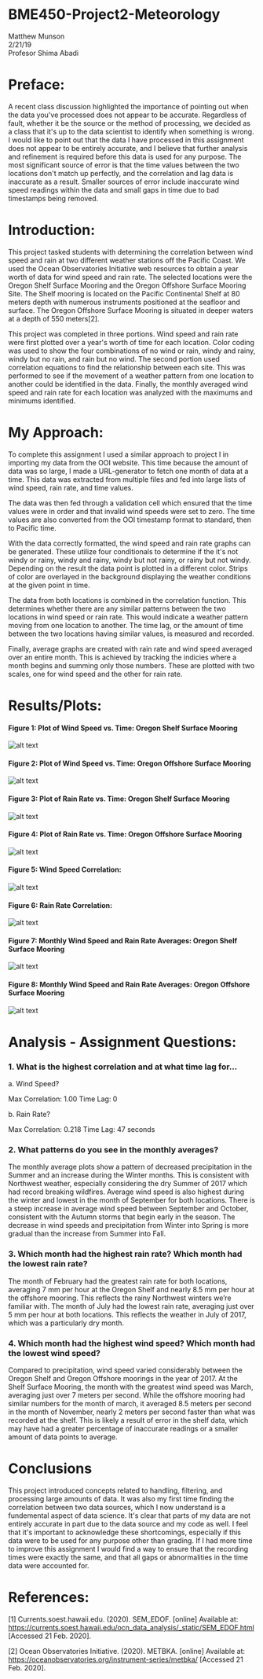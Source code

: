 # BME450-Project2-Meteorology
Matthew Munson   
2/21/19   
Profesor Shima Abadi   

# Preface:

A recent class discussion highlighted the importance of pointing out when the data you've processed does not appear to be accurate. Regardless of fault, whether it be the source or the method of processing, we decided as a class that it's up to the data scientist to identify when something is wrong. I would like to point out that the data I have processed in this assignment does not appear to be entirely accurate, and I believe that further analysis and refinement is required before this data is used for any purpose. The most significant source of error is that the time values between the two locations don't match up perfectly, and the correlation and lag data is inaccurate as a result. Smaller sources of error include inaccurate wind speed readings within the data and small gaps in time due to bad timestamps being removed.


# Introduction:

This project tasked students with determining the correlation between wind speed and rain at two different weather stations off the Pacific Coast. We used the Ocean Observatories Initiative web resources to obtain a year worth of data for wind speed and rain rate. The selected locations were the Oregon Shelf Surface Mooring and the Oregon Offshore Surface Mooring Site. The Shelf mooring is located on the Pacific Continental Shelf at 80 meters depth with numerous instruments positioned at the seafloor and surface. The Oregon Offshore Surface Mooring is situated in deeper waters at a depth of 550 meters[2].

This project was completed in three portions. Wind speed and rain rate were first plotted over a year's worth of time for each location. Color coding was used to show the four combinations of no wind or rain, windy and rainy, windy but no rain, and rain but no wind. The second portion used correlation equations to find the relationship between each site. This was performed to see if the movement of a weather pattern from one location to another could be identified in the data. Finally, the monthly averaged wind speed and rain rate for each location was analyzed with the maximums and minimums identified.

# My Approach:

To complete this assignment I used a similar approach to project I in importing my data from the OOI website. This time because the amount of data was so large, I made a URL-generator to fetch one month of data at a time. This data was extracted from multiple files and fed into large lists of wind speed, rain rate, and time values.

The data was then fed through a validation cell which ensured that the time values were in order and that invalid wind speeds were set to zero. The time values are also converted from the OOI timestamp format to standard, then to Pacific time. 

With the data correctly formatted, the wind speed and rain rate graphs can be generated. These utilize four conditionals to determine if the it's not windy or rainy, windy and rainy, windy but not rainy, or rainy but not windy. Depending on the result the data point is plotted in a different color. Strips of color are overlayed in the background displaying the weather conditions at the given point in time.

The data from both locations is combined in the correlation function. This determines whether there are any similar patterns between the two locations in wind speed or rain rate. This would indicate a weather pattern moving from one location to another. The time lag, or the amount of time between the two locations having similar values, is measured and recorded.

Finally, average graphs are created with rain rate and wind speed averaged over an entire month. This is achieved by tracking the indicies where a month begins and summing only those numbers. These are plotted with two scales, one for wind speed and the other for rain rate.

# Results/Plots:

#### Figure 1: Plot of Wind Speed vs. Time: Oregon Shelf Surface Mooring

![alt text](https://github.com/mmunson2/BME450-Project2-Meteorology/blob/master/Data/Shelf/2017ShelfWindSpeed.png "Shelf Wind Speed") 

#### Figure 2: Plot of Wind Speed vs. Time: Oregon Offshore Surface Mooring

![alt text](https://github.com/mmunson2/BME450-Project2-Meteorology/blob/master/Data/Offshore/2017OffshoreWind.png "Offshore Wind Speed")  


#### Figure 3: Plot of Rain Rate vs. Time: Oregon Shelf Surface Mooring

![alt text](https://github.com/mmunson2/BME450-Project2-Meteorology/blob/master/Data/Shelf/2017ShelfRain.png "Shelf Rain Rate")  

#### Figure 4: Plot of Rain Rate vs. Time: Oregon Offshore Surface Mooring

![alt text](https://github.com/mmunson2/BME450-Project2-Meteorology/blob/master/Data/Offshore/2017OffshoreRain.png "Offshore Rain Rate")  

#### Figure 5: Wind Speed Correlation:

![alt text](https://github.com/mmunson2/BME450-Project2-Meteorology/blob/Fixed/Data/Correlation/WindSpeedCorrelation.png "Wind Speed Correlation")  

#### Figure 6: Rain Rate Correlation:

![alt text](https://github.com/mmunson2/BME450-Project2-Meteorology/blob/Fixed/Data/Correlation/RainRateCorrelation.png "Rain Rate Correlation")  

#### Figure 7: Monthly Wind Speed and Rain Rate Averages: Oregon Shelf Surface Mooring

![alt text](https://github.com/mmunson2/BME450-Project2-Meteorology/blob/master/Data/Shelf/2017ShelfAverage.png "Shelf Average") 

#### Figure 8: Monthly Wind Speed and Rain Rate Averages: Oregon Offshore Surface Mooring

![alt text](https://github.com/mmunson2/BME450-Project2-Meteorology/blob/master/Data/Offshore/2017OffshoreAverage.png "Offshore Average") 

# Analysis - Assignment Questions:

### 1.	What is the highest correlation and at what time lag for…

  a.	Wind Speed?  
  
  Max Correlation: 1.00
  Time Lag: 0
  
  b.	Rain Rate? 

  Max Correlation: 0.218
  Time Lag: 47 seconds


### 2.	What patterns do you see in the monthly averages?

The monthly average plots show a pattern of decreased precipitation in the Summer and an increase during the Winter months. This is consistent with Northwest weather, especially considering the dry Summer of 2017 which had record breaking wildfires. Average wind speed is also highest during the winter and lowest in the month of September for both locations. There is a steep increase in average wind speed between September and October, consistent with the Autumn storms that begin early in the season. The decrease in wind speeds and precipitation from Winter into Spring is more gradual than the increase from Summer into Fall.


### 3.	Which month had the highest rain rate? Which month had the lowest rain rate?

The month of February had the greatest rain rate for both locations, averaging 7 mm per hour at the Oregon Shelf and nearly 8.5 mm per hour at the offshore mooring. This reflects the rainy Northwest winters we’re familiar with. The month of July had the lowest rain rate, averaging just over 5 mm per hour at both locations. This reflects the weather in July of 2017, which was a particularly dry month.


### 4.	Which month had the highest wind speed? Which month had the lowest wind speed?

Compared to precipitation, wind speed varied considerably between the Oregon Shelf and Oregon Offshore moorings in the year of 2017. At the Shelf Surface Mooring, the month with the greatest wind speed was March, averaging just over 7 meters per second. While the offshore mooring had similar numbers for the month of march, it averaged 8.5 meters per second in the month of November, nearly 2 meters per second faster than what was recorded at the shelf. This is likely a result of error in the shelf data, which may have had a greater percentage of inaccurate readings or a smaller amount of data points to average.


#  Conclusions

This project introduced concepts related to handling, filtering, and processing large amounts of data. It was also my first time finding the correlation between two data sources, which I now understand is a fundemental aspect of data science. It's clear that parts of my data are not entirely accurate in part due to the data source and my code as well. I feel that it's important to acknowledge these shortcomings, especially if this data were to be used for any purpose other than grading. If I had more time to improve this assignment I would find a way to ensure that the recording times were exactly the same, and that all gaps or abnormalities in the time data were accounted for. 


# References:

[1]	Currents.soest.hawaii.edu. (2020). SEM_EDOF. [online] Available at: https://currents.soest.hawaii.edu/ocn_data_analysis/_static/SEM_EDOF.html [Accessed 21 Feb. 2020].

[2]	Ocean Observatories Initiative. (2020). METBKA. [online] Available at: https://oceanobservatories.org/instrument-series/metbka/ [Accessed 21 Feb. 2020].






